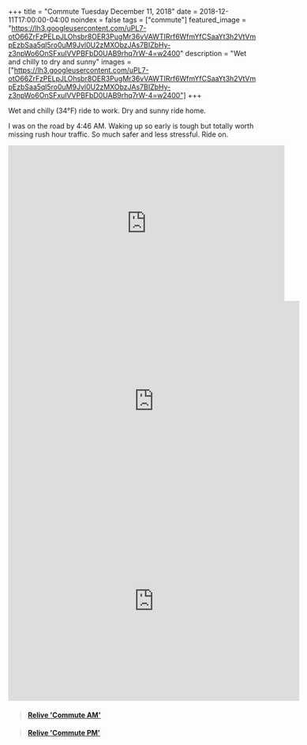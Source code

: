 +++
title =  "Commute Tuesday December 11, 2018"
date = 2018-12-11T17:00:00-04:00
noindex = false
tags = ["commute"]
featured_image = "https://lh3.googleusercontent.com/uPL7-otO66ZrFzPELpJLOhsbr8OER3PugMr36vVAWTIRrf6WfmYfCSaaYt3h2VtVmpEzbSaa5ql5ro0uM9Jvl0U2zMXObzJAs7BIZbHy-z3npWo6OnSFxulVVPBFbD0UAB9rhq7rW-4=w2400"
description = "Wet and chilly to dry and sunny"
images = ["https://lh3.googleusercontent.com/uPL7-otO66ZrFzPELpJLOhsbr8OER3PugMr36vVAWTIRrf6WfmYfCSaaYt3h2VtVmpEzbSaa5ql5ro0uM9Jvl0U2zMXObzJAs7BIZbHy-z3npWo6OnSFxulVVPBFbD0UAB9rhq7rW-4=w2400"]
+++


Wet and chilly (34°F) ride to work. Dry and sunny ride home.

I was on the road by 4:46 AM. Waking up so early is tough but totally worth missing rush hour traffic. So much safer and less stressful. Ride on.

<iframe width="560" height="315" src="https://www.youtube.com/embed/BlfFnrcicAA" frameborder="0" allow="accelerometer; autoplay; encrypted-media; gyroscope; picture-in-picture" allowfullscreen></iframe>

<iframe height='405' width='590' frameborder='0' allowtransparency='true' scrolling='no' src='https://www.strava.com/activities/2011435192/embed/9f6de8db3d8319626230b2500e241336042be1dc'></iframe>

<iframe height='405' width='590' frameborder='0' allowtransparency='true' scrolling='no' src='https://www.strava.com/activities/2012547987/embed/5497cf9e41151507e4ed8572e0bbc532fbd1e6a2'></iframe>

<blockquote class="embedly-card" data-card-controls="0" data-card-key="f1631a41cb254ca5b035dc5747a5bd75"><h4><a href="https://www.relive.cc/view/2011435192?r=embed-site">Relive 'Commute AM'</a></h4></blockquote>
        <script async src="https://cdn.embedly.com/widgets/platform.js" charset="UTF-8"></script>


<blockquote class="embedly-card" data-card-controls="0" data-card-key="f1631a41cb254ca5b035dc5747a5bd75"><h4><a href="https://www.relive.cc/view/2012547987?r=embed-site">Relive 'Commute PM'</a></h4></blockquote>
        <script async src="https://cdn.embedly.com/widgets/platform.js" charset="UTF-8"></script>
